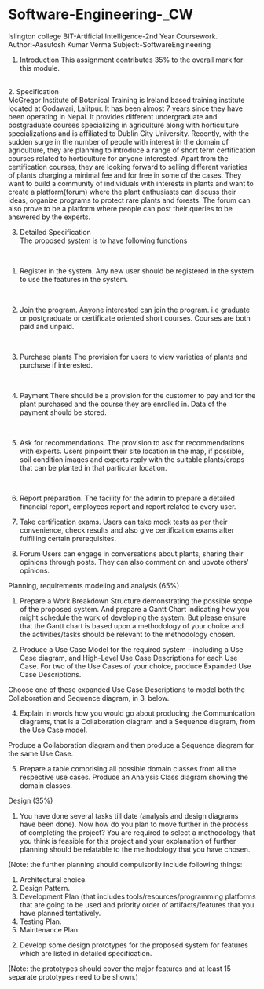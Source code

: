 # Software-Engineering-_CW
Islington college BIT-Artificial Intelligence-2nd Year Coursework.
<br>
Author:-Aasutosh Kumar Verma
Subject:-SoftwareEngineering
<br>


1. Introduction
This assignment contributes 35% to the overall mark for this module.
<br>
2. Specification
   <br>
McGregor Institute of Botanical Training is Ireland based training institute located
at Godawari, Lalitpur. It has been almost 7 years since they have been operating
in Nepal. It provides different undergraduate and postgraduate courses
specializing in agriculture along with horticulture specializations and is affiliated to
Dublin City University. Recently, with the sudden surge in the number of people
with interest in the domain of agriculture, they are planning to introduce a range of
short term certification courses related to horticulture for anyone interested.
Apart from the certification courses, they are looking forward to selling different
varieties of plants charging a minimal fee and for free in some of the cases. They
want to build a community of individuals with interests in plants and want to create
a platform(forum) where the plant enthusiasts can discuss their ideas, organize
programs to protect rare plants and forests. The forum can also prove to be a
platform where people can post their queries to be answered by the experts.

3. Detailed Specification
   <br>
The proposed system is to have following functions
<br>

1. Register in the system.
Any new user should be registered in the system to use the features in the
system.
<br>

2. Join the program.
Anyone interested can join the program. i.e graduate or postgraduate or
certificate oriented short courses. Courses are both paid and unpaid.
<br>

3. Purchase plants
The provision for users to view varieties of plants and purchase if interested.
<br>

4. Payment
There should be a provision for the customer to pay and for the plant
purchased and the course they are enrolled in. Data of the payment should
be stored.
<br>

5. Ask for recommendations.
The provision to ask for recommendations with experts. Users pinpoint their
site location in the map, if possible, soil condition images and experts reply
with the suitable plants/crops that can be planted in that particular location.
<br>

6. Report preparation.
The facility for the admin to prepare a detailed financial report, employees
report and report related to every user.

8. Take certification exams.
Users can take mock tests as per their convenience, check results and also
give certification exams after fulfilling certain prerequisites.

10. Forum
Users can engage in conversations about plants, sharing their opinions
through posts. They can also comment on and upvote others' opinions.

Planning, requirements modeling and analysis (65%)
1. Prepare a Work Breakdown Structure demonstrating the possible scope of
the proposed system. And prepare a Gantt Chart indicating how you might
schedule the work of developing the system. But please ensure that the
Gantt chart is based upon a methodology of your choice and the
activities/tasks should be relevant to the methodology chosen.

2. Produce a Use Case Model for the required system – including a Use Case
diagram, and High-Level Use Case Descriptions for each Use Case. For
two of the Use Cases of your choice, produce Expanded Use Case
Descriptions.

Choose one of these expanded Use Case Descriptions to model both the
Collaboration and Sequence diagram, in 3, below.

4. Explain in words how you would go about producing the Communication
diagrams, that is a Collaboration diagram and a Sequence diagram, from
the Use Case model.

Produce a Collaboration diagram and then produce a Sequence diagram
for the same Use Case.

5. Prepare a table comprising all possible domain classes from all the
respective use cases. Produce an Analysis Class diagram showing the
domain classes. 

Design (35%)

1. You have done several tasks till date (analysis and design diagrams have
been done). Now how do you plan to move further in the process of
completing the project? You are required to select a methodology that you
think is feasible for this project and your explanation of further planning
should be relatable to the methodology that you have chosen.

(Note: the further planning should compulsorily include following
things:

1) Architectural choice.
2) Design Pattern.
3) Development Plan (that includes tools/resources/programming
platforms that are going to be used and priority order of
artifacts/features that you have planned tentatively.
4) Testing Plan.
5) Maintenance Plan.
   
2. Develop some design prototypes for the proposed system for features
which are listed in detailed specification.

(Note: the prototypes should cover the major features and at least 15
separate prototypes need to be shown.)


